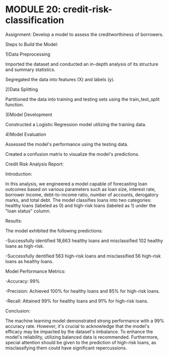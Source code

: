 # MODULE 20: credit-risk-classification

Assignment: Develop a model to assess the creditworthiness of borrowers.

Steps to Build the Model:

1)Data Preprocessing

Imported the dataset and conducted an in-depth analysis of its structure and summary statistics.

Segregated the data into features (X) and labels (y).

2)Data Splitting

Partitioned the data into training and testing sets using the train_test_split function.

3)Model Development

Constructed a Logistic Regression model utilizing the training data.

4)Model Evaluation

Assessed the model's performance using the testing data.

Created a confusion matrix to visualize the model's predictions.


Credit Risk Analysis Report:


Introduction:

In this analysis, we engineered a model capable of forecasting loan outcomes based on various parameters such as loan size, interest rate, borrower income, debt-to-income ratio, number of accounts, derogatory marks, and total debt. The model classifies loans into two categories: healthy loans (labeled as 0) and high-risk loans (labeled as 1) under the "loan status" column.


Results:

The model exhibited the following predictions:

-Successfully identified 18,663 healthy loans and misclassified 102 healthy loans as high-risk.

-Successfully dentified 563 high-risk loans and misclassified 56 high-risk loans as healthy loans.


Model Performance Metrics:

-Accuracy: 99%

-Precision: Achieved 100% for healthy loans and 85% for high-risk loans.

-Recall: Attained 99% for healthy loans and 91% for high-risk loans.


Conclusion:

The machine learning model demonstrated strong performance with a 99% accuracy rate. However, it's crucial to acknowledge that the model's efficacy may be impacted by the dataset's imbalance. To enhance the model's reliability, utilizing balanced data is recommended. Furthermore, special attention should be given to the prediction of high-risk loans, as misclassifying them could have significant repercussions.
